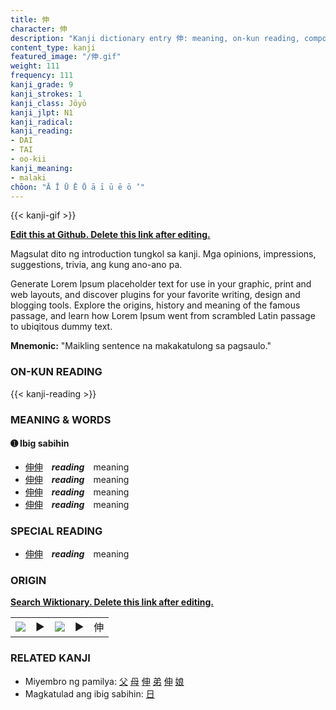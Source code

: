 ```yaml
---
title: 伸
character: 伸
description: "Kanji dictionary entry 伸: meaning, on-kun reading, compounds, origin, related kanji"
content_type: kanji
featured_image: "/伸.gif"
weight: 111
frequency: 111
kanji_grade: 9
kanji_strokes: 1
kanji_class: Jōyō
kanji_jlpt: N1
kanji_radical: 
kanji_reading: 
- DAI
- TAI
- oo-kii
kanji_meaning:
- malaki
chōon: "Ā Ī Ū Ē Ō ā ī ū ē ō ’"
---
```

[//]: # (Don't edit the line below. Kanji animated GIF code is automatically generated.)
{{< kanji-gif >}}

[//]: # (Edit below this line.)

**[Edit this at Github. Delete this link after editing.](https://github.com/tim0g/tim/tree/main/content/kanji/伸/index.md)**

Magsulat dito ng introduction tungkol sa kanji. Mga opinions, impressions, suggestions, trivia, ang kung ano-ano pa.

Generate Lorem Ipsum placeholder text for use in your graphic, print and web layouts, and discover plugins for your favorite writing, design and blogging tools. Explore the origins, history and meaning of the famous passage, and learn how Lorem Ipsum went from scrambled Latin passage to ubiqitous dummy text.
 
**Mnemonic:** "Maikling sentence na makakatulong sa pagsaulo."

### ON-KUN READING

[//]: # (Don't edit the line below. ON-KUN READING code is automatically generated.)
{{< kanji-reading >}}

### MEANING & WORDS

#### ➊ **Ibig sabihin**
  - [伸](../伸)[伸](../伸)　***reading***　meaning
  - [伸](../伸)[伸](../伸)　***reading***　meaning
  - [伸](../伸)[伸](../伸)　***reading***　meaning
  - [伸](../伸)[伸](../伸)　***reading***　meaning

### SPECIAL READING
  - [伸](../伸)[伸](../伸)　***reading***　meaning

### ORIGIN

**[Search Wiktionary. Delete this link after editing.](https://wiktionary.org/wiki/伸)**
<table class="kanji-table"><tr><td>
<img src="60px-伸-bronze.svg.png">
</td><td>▶</td><td>
<img src="60px-伸-oracle.svg.png">
</td><td>▶</td>
<td class="kanji-origin">伸</td>
</tr></table>

### RELATED KANJI
- Miyembro ng pamilya: [父](../父) [母](../母) [伸](../伸) [弟](../弟) [伸](../伸) [娘](../娘)
- Magkatulad ang ibig sabihin: [日](../日)
